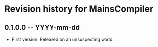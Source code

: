 # Revision history for MainsCompiler

## 0.1.0.0 -- YYYY-mm-dd

* First version. Released on an unsuspecting world.
